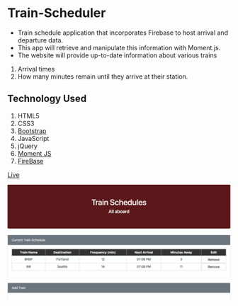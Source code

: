 # Train-Scheduler

- Train schedule application that incorporates Firebase to host arrival and departure data. 
- This app will retrieve and manipulate this information with Moment.js. 
- The website will provide up-to-date information about various trains
 1. Arrival times
 2. How many minutes remain until they arrive at their station.
## Technology Used
1. HTML5
2. CSS3
3. [Bootstrap](https://getbootstrap.com/docs/4.1/getting-started/introduction/)
4. JavaScript
5. jQuery
6. [Moment JS](https://momentjs.com/)
7. [FireBase](https://firebase.google.com/)

[Live](https://tgheadle1371.github.io/Train-Scheduler/)

 ![Image of Webpage](/assets/images/sitePage.png "Game Page")
